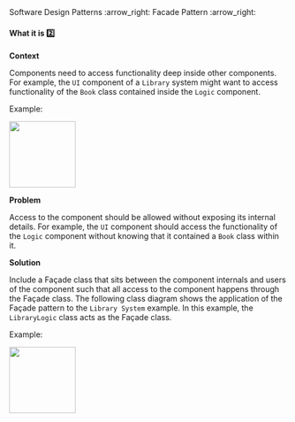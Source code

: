 <link rel="stylesheet" href="{{baseUrl}}/css/textbook.css">

<div class="website-content">

<div id="path">Software Design Patterns :arrow_right: Facade Pattern :arrow_right:</div>

<div id="title">

#### What it is :two:

</div>

<div id="body">

**Context**

Components need to access functionality deep inside other components. For example, the `UI` component of a `Library` system might want to access functionality of the `Book` class contained inside the `Logic` component.

<tip-box>

Example:

<img src="{{baseUrl}}/designPatterns/facade/whatItIs/images/textBook.png" height="120" />
<p/>

</tip-box>

**Problem**

Access to the component should be allowed without exposing its internal details. For example, the `UI` component should access the functionality of the `Logic` component without knowing that it contained a `Book` class within it.

**Solution**

Include a Façade class that sits between the component internals and users of the component such that all access to the component happens through the Façade class. The following class diagram shows the application of the Façade pattern to the `Library System` example. In this example, the `LibraryLogic` class acts as the Façade class.

<tip-box>

Example:

<img src="{{baseUrl}}/designPatterns/facade/whatItIs/images/textLibraryBook.png" height="120" />
<p/>

</tip-box>


</div>

</div>
